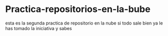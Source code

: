 # Practica-repositorios-en-la-bube
esta es la segunda practica de repositorio en la nube si todo sale bien ya le has tomado la iniciativa y sabes
